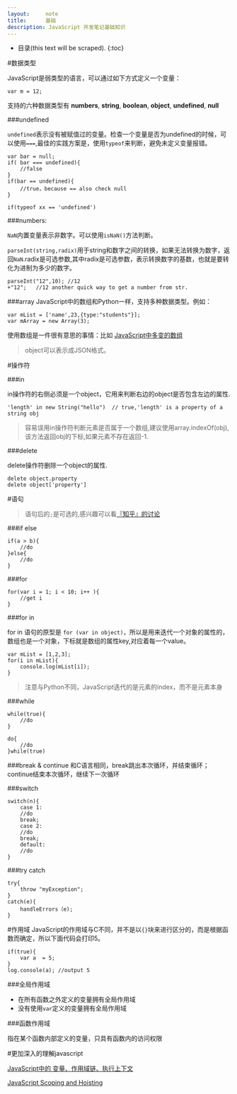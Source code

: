 ```yaml
---
layout:     note
title:      基础
description: JavaScript 开发笔记基础知识
---
```


* 目录(this text will be scraped).
{:toc}


#数据类型


JavaScript是弱类型的语言，可以通过如下方式定义一个变量：

    var m = 12;

支持的六种数据类型有 **numbers**, **string**, **boolean**, **object**, **undefined**, **null**

###undefined

`undefined`表示没有被赋值过的变量。检查一个变量是否为undefined的时候，可以使用`===`,最佳的实践方案是，使用`typeof`来判断，避免未定义变量报错。

    var bar = null;
    if( bar === undefined){
        //false
    }
    if(bar == undefined){
        //true，because == also check null
    }

    if(typeof xx == 'undefined')


###numbers:

`NaN`内置变量表示非数字。可以使用`isNaN()`方法判断。

`parseInt(string,radix)`用于string和数字之间的转换，如果无法转换为数字，返回`NaN`.radix是可选参数,其中radix是可选参数，表示转换数字的基数，也就是要转化为进制为多少的数字。

    parseInt("12",10); //12
    +"12";   //12 another quick way to get a number from str.


###array
JavaScript中的数组和Python一样，支持多种数据类型。例如：

    var mList = ['name',23,{type:"students"}];
    var mArray = new Array(3);

使用数组是一件很有意思的事情：比如 [JavaScript中多变的数组](http://octsky.com/post/52)

> object可以表示成JSON格式。

#操作符

###in

in操作符的右侧必须是一个object，它用来判断右边的object是否包含左边的属性.

    'length' in new String("hello")  // true,'length' is a property of a string obj

> 容易误用in操作符判断元素是否属于一个数组,建议使用array.indexOf(obj),该方法返回obj的下标,如果元素不存在返回-1.

###delete

delete操作符删除一个object的属性.
    
    delete object.property
    delete object['property']


#语句
> 语句后的`;`是可选的,感兴趣可以看[『知乎』的讨论](http://www.zhihu.com/question/20298345)

###if else

    if(a > b){
        //do
    }else{
        //do
    }
    
###for

    for(var i = 1; i < 10; i++ ){
        //get i
    }
    
###for in

for in 语句的原型是 `for (var in object)`，所以是用来迭代一个对象的属性的，数组也是一个对象，下标就是数组的属性key,对应着每一个value。

    var mList = [1,2,3];
    for(i in mList){
        console.log(mList[i]);
    }

> 注意与Python不同，JavaScript迭代的是元素的index，而不是元素本身

###while
    
    while(true){
        //do
    }
    
    do{
        //do
    }while(true)
    
###break & continue
和C语言相同，break跳出本次循环，并结束循环；continue结束本次循环，继续下一次循环

###switch
    
    switch(n){
        case 1:
        //do
        break;
        case 2:
        //do
        break;
        default:
        //do
    }

###try catch

    try{
        throw "myException";
    }
    catch(e){
        handleErrors（e);
    }

#作用域
JavaScript的作用域与C不同，并不是以`{}`块来进行区分的，而是根据函数而确定，所以下面代码会打印5。

    if(true){
        var a  = 5;
    }
    log.console(a); //output 5

###全局作用域

+ 在所有函数之外定义的变量拥有全局作用域
+ 没有使用`var`定义的变量拥有全局作用域

###函数作用域

指在某个函数内部定义的变量，只具有函数内的访问权限


#更加深入的理解javascript

[JavaScript中的 变量、作用域链、执行上下文](http://atleeon.com/code/2014/02/26/javascript-basic/)

[JavaScript Scoping and Hoisting](http://atleeon.com/code/2014/03/06/javascript-scoping-hoisting/)



